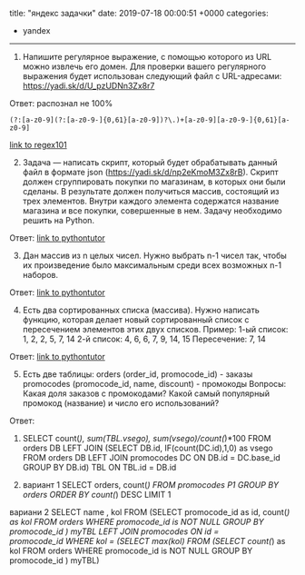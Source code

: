 title: "яндекс задачки"
date: 2019-07-18 00:00:51 +0000
categories:
  - yandex
---
1. Напишите регулярное выражение, с помощью которого из URL можно извлечь его домен. Для проверки вашего регулярного выражения будет использован следующий файл с URL-адресами: https://yadi.sk/d/U_pzUDNn3Zx8r7

Ответ: распознал не 100%
```
(?:[a-z0-9](?:[a-z0-9-]{0,61}[a-z0-9])?\.)+[a-z0-9][a-z0-9-]{0,61}[a-z0-9]
```
[link to regex101](https://regex101.com/r/Yr5HBn/1)


2. Задача — написать скрипт, который будет обрабатывать данный файл в формате json (https://yadi.sk/d/np2eKmoM3Zx8rB). Скрипт должен сгруппировать покупки по магазинам, в которых они были сделаны. В результате должен получиться массив, состоящий из трех элементов. Внутри каждого элемента содержатся название магазина и все покупки, совершенные в нем. Задачу необходимо решить на Python.

Ответ:
[link to pythontutor](http://pythontutor.com/visualize.html#code=import%20json%0Afrom%20pprint%20import%20pprint%0Adata%3D%5B%20%7B%0A%22shop%22%20%3A%20%22%D0%AF%D0%BD%D0%B4%D0%B5%D0%BA%D1%81.%D0%95%D0%B4%D0%B0%22,%0A%22product%22%20%3A%20%22%D0%9C%D0%B0%D0%BD%D1%82%D1%8B%22%0A%7D,%20%7B%0A%22shop%22%20%3A%20%22%D0%AF%D0%BD%D0%B4%D0%B5%D0%BA%D1%81.%D0%95%D0%B4%D0%B0%22,%0A%22product%22%20%3A%20%22%D0%A1%D0%BC%D1%83%D0%B7%D0%B8%22%0A%7D,%20%7B%0A%22shop%22%20%3A%20%22%D0%AF%D0%BD%D0%B4%D0%B5%D0%BA%D1%81.%D0%95%D0%B4%D0%B0%22,%0A%22product%22%20%3A%20%22%D0%A1%D1%8B%D1%80%D0%BD%D1%8B%D0%B5%20%D0%BF%D0%B0%D0%BB%D0%BE%D1%87%D0%BA%D0%B8%22%0A%7D,%20%7B%0A%22shop%22%20%3A%20%22%D0%AF%D0%BD%D0%B4%D0%B5%D0%BA%D1%81.%D0%95%D0%B4%D0%B0%22,%0A%22product%22%20%3A%20%22%D0%A8%D0%B0%D1%88%D0%BB%D1%8B%D0%BA%22%0A%7D,%20%7B%0A%22shop%22%20%3A%20%22%D0%AF%D0%BD%D0%B4%D0%B5%D0%BA%D1%81.%D0%9C%D1%83%D0%B7%D0%B5%D0%B9%22,%0A%22product%22%20%3A%20%22%D0%A4%D1%83%D1%82%D0%B1%D0%BE%D0%BB%D0%BA%D0%B0%20%D0%BF%D1%80%D0%BE%D1%82%D0%B8%D1%80%D0%B0%D1%88%D0%BA%D0%B0%22%0A%7D,%20%7B%0A%22shop%22%20%3A%20%22%D0%AF%D0%BD%D0%B4%D0%B5%D0%BA%D1%81.%D0%9C%D0%B0%D1%80%D0%BA%D0%B5%D1%82%22,%0A%22product%22%20%3A%20%22%D0%AD%D0%BB%D0%B5%D0%BA%D1%82%D1%80%D0%BE%D0%B1%D1%80%D0%B8%D1%82%D0%B2%D0%B0%22%0A%7D,%20%7B%0A%22shop%22%20%3A%20%22%D0%AF%D0%BD%D0%B4%D0%B5%D0%BA%D1%81.%D0%95%D0%B4%D0%B0%22,%0A%22product%22%20%3A%20%22%D0%94%D0%B5%D1%82%D1%81%D0%BA%D0%BE%D0%B5%20%D0%BF%D1%8E%D1%80%D0%B5%22%0A%7D,%20%7B%0A%22shop%22%20%3A%20%22%D0%AF%D0%BD%D0%B4%D0%B5%D0%BA%D1%81.%D0%9C%D0%B0%D1%80%D0%BA%D0%B5%D1%82%22,%0A%22product%22%20%3A%20%22%D0%A1%D0%BC%D0%B0%D1%80%D1%82-%D0%A7%D0%B0%D1%81%D1%8B%22%0A%7D,%20%7B%0A%22shop%22%20%3A%20%22%D0%AF%D0%BD%D0%B4%D0%B5%D0%BA%D1%81.%D0%9C%D1%83%D0%B7%D0%B5%D0%B9%22,%0A%22product%22%20%3A%20%22%D0%9D%D0%B5%D0%B2%D0%B5%D1%81%D1%83%D0%BC%D0%BA%D0%B0%22%0A%7D,%20%7B%0A%22shop%22%20%3A%20%22%D0%AF%D0%BD%D0%B4%D0%B5%D0%BA%D1%81.%D0%9C%D1%83%D0%B7%D0%B5%D0%B9%22,%0A%22product%22%20%3A%20%22%D0%97%D0%BD%D0%B0%D1%87%D0%BE%D0%BA%20%D0%AF%D0%BD%D0%B4%D0%B5%D0%BA%D1%81%22%0A%7D,%20%7B%0A%22shop%22%20%3A%20%22%D0%AF%D0%BD%D0%B4%D0%B5%D0%BA%D1%81.%D0%95%D0%B4%D0%B0%22,%0A%22product%22%20%3A%20%22%D0%A5%D0%B8%D0%BD%D0%BA%D0%B0%D0%BB%D0%B8%22%0A%7D,%20%7B%0A%22shop%22%20%3A%20%22%D0%AF%D0%BD%D0%B4%D0%B5%D0%BA%D1%81.%D0%9C%D1%83%D0%B7%D0%B5%D0%B9%22,%0A%22product%22%20%3A%20%22%D0%AF%D0%BD%D0%B4%D0%B5%D0%BA%D1%81.%D0%A1%D1%82%D0%B0%D0%BD%D1%86%D0%B8%D1%8F%22%0A%7D,%20%7B%0A%22shop%22%20%3A%20%22%D0%AF%D0%BD%D0%B4%D0%B5%D0%BA%D1%81.%D0%9C%D0%B0%D1%80%D0%BA%D0%B5%D1%82%22,%0A%22product%22%20%3A%20%22%D0%9A%D0%BE%D0%BC%D0%BF%D1%8C%D1%8E%D1%82%D0%B5%D1%80%D0%BD%D0%B0%D1%8F%20%D0%BC%D1%8B%D1%88%D0%BA%D0%B0%22%0A%7D,%20%7B%0A%22shop%22%20%3A%20%22%D0%AF%D0%BD%D0%B4%D0%B5%D0%BA%D1%81.%D0%9C%D1%83%D0%B7%D0%B5%D0%B9%22,%0A%22product%22%20%3A%20%22%D0%A4%D1%83%D1%82%D0%B1%D0%BE%D0%BB%D0%BA%D0%B0%20NDA%22%0A%7D,%20%7B%0A%22shop%22%20%3A%20%22%D0%AF%D0%BD%D0%B4%D0%B5%D0%BA%D1%81.%D0%95%D0%B4%D0%B0%22,%0A%22product%22%20%3A%20%22%D0%9F%D0%B8%D1%86%D1%86%D0%B0%22%0A%7D,%20%7B%0A%22shop%22%20%3A%20%22%D0%AF%D0%BD%D0%B4%D0%B5%D0%BA%D1%81.%D0%9C%D1%83%D0%B7%D0%B5%D0%B9%22,%0A%22product%22%20%3A%20%22%D0%A7%D0%B0%D1%88%D0%BA%D0%B0%20%D0%9B%D0%B0%D0%B9%D0%BA%22%0A%7D,%20%7B%0A%22shop%22%20%3A%20%22%D0%AF%D0%BD%D0%B4%D0%B5%D0%BA%D1%81.%D0%9C%D0%B0%D1%80%D0%BA%D0%B5%D1%82%22,%0A%22product%22%20%3A%20%22%D0%A1%D0%BC%D0%B0%D1%80%D1%82%D1%84%D0%BE%D0%BD%22%0A%7D,%20%7B%0A%22shop%22%20%3A%20%22%D0%AF%D0%BD%D0%B4%D0%B5%D0%BA%D1%81.%D0%95%D0%B4%D0%B0%22,%0A%22product%22%20%3A%20%22%D0%A0%D0%BE%D0%BB%D0%BB%D1%8B%22%0A%7D,%20%7B%0A%22shop%22%20%3A%20%22%D0%AF%D0%BD%D0%B4%D0%B5%D0%BA%D1%81.%D0%9C%D0%B0%D1%80%D0%BA%D0%B5%D1%82%22,%0A%22product%22%20%3A%20%22%D0%9D%D0%BE%D1%83%D1%82%D0%B1%D1%83%D0%BA%22%0A%7D,%20%7B%0A%22shop%22%20%3A%20%22%D0%AF%D0%BD%D0%B4%D0%B5%D0%BA%D1%81.%D0%9C%D0%B0%D1%80%D0%BA%D0%B5%D1%82%22,%0A%22product%22%20%3A%20%22%D0%98%D0%B3%D1%80%D0%BE%D0%B2%D0%B0%D1%8F%20%D0%BF%D1%80%D0%B8%D1%81%D1%82%D0%B0%D0%B2%D0%BA%D0%B0%22%0A%7D,%20%7B%0A%22shop%22%20%3A%20%22%D0%AF%D0%BD%D0%B4%D0%B5%D0%BA%D1%81.%D0%9C%D0%B0%D1%80%D0%BA%D0%B5%D1%82%22,%0A%22product%22%20%3A%20%22%D0%9A%D0%BB%D0%B0%D0%B2%D0%B8%D0%B0%D1%82%D1%83%D1%80%D0%B0%22%0A%7D,%20%7B%0A%22shop%22%20%3A%20%22%D0%AF%D0%BD%D0%B4%D0%B5%D0%BA%D1%81.%D0%9C%D1%83%D0%B7%D0%B5%D0%B9%22,%0A%22product%22%20%3A%20%22%D0%9F%D1%80%D0%BE%D1%82%D0%B8%D1%80%D0%B0%D1%88%D0%BA%D0%B0%20%D0%B4%D0%BB%D1%8F%20%D1%8D%D0%BA%D1%80%D0%B0%D0%BD%D0%B0%22%0A%7D,%20%7B%0A%22shop%22%20%3A%20%22%D0%AF%D0%BD%D0%B4%D0%B5%D0%BA%D1%81.%D0%9C%D1%83%D0%B7%D0%B5%D0%B9%22,%0A%22product%22%20%3A%20%22%D0%AD%D0%BA%D0%BE-%D0%A0%D1%83%D1%87%D0%BA%D0%B0%22%0A%7D,%20%7B%0A%22shop%22%20%3A%20%22%D0%AF%D0%BD%D0%B4%D0%B5%D0%BA%D1%81.%D0%9C%D1%83%D0%B7%D0%B5%D0%B9%22,%0A%22product%22%20%3A%20%22%D0%A4%D1%83%D1%82%D0%B1%D0%BE%D0%BB%D0%BA%D0%B0%20-%20%D0%AF%20%D0%BD%D0%B5%20%D0%B2%D0%B0%D1%88%D0%B0%20%D1%86%D0%B5%D0%BB%D0%B5%D0%B2%D0%B0%D1%8F%20%D0%B0%D1%83%D0%B4%D0%B8%D1%82%D0%BE%D1%80%D0%B8%D1%8F%22%0A%7D,%20%7B%0A%22shop%22%20%3A%20%22%D0%AF%D0%BD%D0%B4%D0%B5%D0%BA%D1%81.%D0%95%D0%B4%D0%B0%22,%0A%22product%22%20%3A%20%22%D0%A1%D1%83%D1%88%D0%B8%22%0A%7D,%20%7B%0A%22shop%22%20%3A%20%22%D0%AF%D0%BD%D0%B4%D0%B5%D0%BA%D1%81.%D0%9C%D0%B0%D1%80%D0%BA%D0%B5%D1%82%22,%0A%22product%22%20%3A%20%22%D0%9F%D1%8B%D0%BB%D0%B5%D1%81%D0%BE%D1%81%22%0A%7D,%20%7B%0A%22shop%22%20%3A%20%22%D0%AF%D0%BD%D0%B4%D0%B5%D0%BA%D1%81.%D0%9C%D1%83%D0%B7%D0%B5%D0%B9%22,%0A%22product%22%20%3A%20%22%D0%A4%D0%BE%D0%BD%D0%B0%D1%80%D1%8C%20%D0%AF%D0%BD%D0%B4%D0%B5%D0%BA%D1%81%22%0A%7D,%20%7B%0A%22shop%22%20%3A%20%22%D0%AF%D0%BD%D0%B4%D0%B5%D0%BA%D1%81.%D0%9C%D0%B0%D1%80%D0%BA%D0%B5%D1%82%22,%0A%22product%22%20%3A%20%22%D0%A2%D0%B5%D0%BB%D0%B5%D0%B2%D0%B8%D0%B7%D0%BE%D1%80%22%0A%7D,%20%7B%0A%22shop%22%20%3A%20%22%D0%AF%D0%BD%D0%B4%D0%B5%D0%BA%D1%81.%D0%9C%D0%B0%D1%80%D0%BA%D0%B5%D1%82%22,%0A%22product%22%20%3A%20%22%D0%9F%D0%BB%D0%B0%D0%BD%D1%88%D0%B5%D1%82%22%0A%7D,%20%7B%0A%22shop%22%20%3A%20%22%D0%AF%D0%BD%D0%B4%D0%B5%D0%BA%D1%81.%D0%95%D0%B4%D0%B0%22,%0A%22product%22%20%3A%20%22%D0%A2%D0%B8%D1%80%D0%B0%D0%BC%D0%B8%D1%81%D1%83%22%0A%7D%20%5D%0A%0A%0Ad_shops%3D%7B%7D%0Afor%20i%20in%20data%3A%0A%20if%20len%28d_shops%29%20%3C%201%3A%0A%20%20d_shops%5Bi%5B'shop'%5D%5D%3D%5Bi%5B'product'%5D%5D%0A%20else%3A%0A%20%20%20if%20i%5B'shop'%5D%20in%20d_shops.keys%28%29%3A%0A%20%20%20%20%20d_shops%5Bi%5B'shop'%5D%5D.append%28i%5B'product'%5D%29%0A%20%20%20else%3A%0A%20%20%20%20%20d_shops%5Bi%5B'shop'%5D%5D%3D%5Bi%5B'product'%5D%5D%0Apprint%20%28d_shops%29&cumulative=false&heapPrimitives=nevernest&mode=edit&origin=opt-frontend.js&py=3&rawInputLstJSON=%5B%5D&textReferences=false)

3. Дан массив из n целых чисел. Нужно выбрать n-1 чисел так, чтобы их произведение было максимальным среди всех возможных n-1 наборов.

Ответ: [link to pythontutor](http://pythontutor.com/visualize.html#code=from%20functools%20import%20reduce%0Anumber%3D%5B-7,-6,-8,-1%5D%0Acount_otric%3D0%0Amin_polozit%3D0%0Aspis_poloz%3D%5B%5D%0Aspis_otriz%3D%5B%5D%0Aif%20%200%20in%20number%3A%0A%20%20%20%20number.remove%280%29%0A%20%20%20%20multipl%3Dreduce%28lambda%20x,y%3A%20x%20*%20y,%20number,1%20%29%0A%20%20%20%20if%20%20multipl%20%3E%200%20%3A%0A%20%20%20%20%20%20%20%20print%20%28%22%D0%BE%D1%82%D0%B2%D0%B5%D1%82%3A%7B%7D%20%D0%BD%D0%B0%D0%B1%D0%BE%D1%80%3A%7B%7D%22.format%28multipl,number%29%29%0A%20%20%20%20else%3A%0A%20%20%20%20%20%20%20%20print%20%28%22%D0%BE%D1%82%D0%B2%D0%B5%D1%82%3A%200%20%D0%BD%D0%B0%D0%B1%D0%BE%D1%80%3A%20%D0%BB%D1%8E%D0%B1%D0%B0%D1%8F%20%D0%BA%D0%BE%D0%BC%D0%B1%D0%B8%D0%BD%D0%B0%D1%86%D0%B8%D1%8F%20%D1%81%200%22%29%20%20%20%20%0Aelse%3A%0A%20for%20i%20in%20number%3A%0A%20%20%20%20%20%20if%20i%20%3C%200%3A%0A%20%20%20%20%20%20%20count_otric%2B%3D1%0A%20if%20%28count_otric%20%20%25%202%29%20%3D%3D%200%3A%0A%20%20%20%20%20%20%23%20%20%D1%87%D0%B5%D1%82%D0%BD%D0%BE%D0%B5%0A%20%20%20%20%20%20%23%D1%82%D0%BE%D0%B3%D0%B4%D0%B0%20%D0%B8%D1%81%D0%BA%D0%BB%D1%8E%D1%87%D0%B0%D0%B5%D0%BC%20%D0%BD%D0%B0%D0%B8%D0%BC%D0%B5%D0%BD%D1%8C%D1%88%D0%B5%D0%B5%20%D0%BF%D0%BE%D0%BB%D0%BE%D0%B6%D0%B8%D1%82%D0%B5%D0%BB%D1%8C%D0%BD%D0%BE%D0%B5%0A%20%20%20%20%20%20spis_poloz%20%3D%20%5Bi%20for%20i%20in%20number%20if%20i%20%3E%200%20%5D%0A%20%20%20%20%20%20print%20%28%22%D1%83%D0%B4%D0%B0%D0%BB%D1%8F%D0%B5%D0%BC%20%D0%BC%D0%B8%D0%BD.%D0%BF%D0%BE%D0%BB%D0%BE%D0%B6%3A%7B%7D%22.format%28min_polozit%29%29%0A%20%20%20%20%20%20number.remove%28min%28spis_poloz%29%29%0A%20%20%20%20%20%20%23%D0%BF%D0%B5%D1%80%D0%B5%D0%BC%D0%BD%D0%BE%D0%B6%D0%B8%D1%82%D1%8C%20%D1%8D%D0%BB%D0%B5%D0%BC%D0%B5%D0%BD%D1%82%D1%8B%20%D1%81%D0%BF%D0%B8%D1%81%D0%BA%D0%B0%0A%20%20%20%20%20%20print%20%28%22%D0%BE%D1%82%D0%B2%D0%B5%D1%82%28%20%D0%BE%D1%82%D1%80%D0%B8%D1%86.%20%D1%87%D0%B5%D1%82%D0%BD%D0%BE%D0%B5%29%3A%7B%7D%20%D0%BD%D0%B0%D0%B1%D0%BE%D1%80%3A%7B%7D%22.format%28reduce%28lambda%20x,y%3A%20x%20*%20y,%20number,1%20%29,number%29%29%0A%20else%3A%0A%20%20%20%20%20%20%23%D0%BD%D0%B5%D1%87%D0%B5%D1%82%D0%BD%D0%BE%D0%B5%20%20%D0%B8%D0%BB%D0%B8%20%D0%B2%D1%81%D0%B5%20%D0%BF%D0%BE%D0%BB%D0%BE%D0%B6%D0%B8%D1%82%D0%B5%D0%BB%D1%8C%D0%BD%D1%8B%D0%B5%20%20%20%20%20%20%0A%20%20%20%20%20%20%23%D1%82%D0%BE%D0%B3%D0%B4%D0%B0%20%D0%B8%D1%81%D0%BA%D0%BB%D1%8E%D1%87%D0%B0%D0%B5%D0%BC%20%D0%BD%D0%B0%D0%B8%D0%BC%D0%B5%D0%BD%D1%8C%D1%88%D0%B5%D0%B5%20%D0%BF%D0%BE%20%D0%BC%D0%BE%D0%B4%D1%83%D0%BB%D1%8E%20%D0%BE%D1%82%D1%80%D0%B8%D1%86%D0%B0%D1%82%D0%B5%D0%BB%D1%8C%D0%BD%D0%BE%D0%B5%0A%20%20%20%20%20%20spis_otriz%3D%20%5Bi%20for%20i%20in%20number%20if%20i%20%3C%200%20%5D%20%20%20%20%20%20%20%20%20%20%20%0A%20%20%20%20%20%20min_modul%3Dmax%28spis_otriz%29%0A%20%20%20%20%20%20print%20%28%22%D1%83%D0%B4%D0%B0%D0%BB%D1%8F%D0%B5%D0%BC%20%D0%BC%D0%B8%D0%BD.%20%D0%BF%D0%BE%20%20%D0%BC%D0%BE%D0%B4%D1%83%D0%BB%D1%8E%3A%7B%7D%22.format%28min_modul%29%29%0A%20%20%20%20%20%20number.remove%28min_modul%29%0A%20%20%20%20%20%20print%20%28%22%D0%BE%D1%82%D0%B2%D0%B5%D1%82%20%D0%BE%D1%82%D1%80%D0%B8%D1%86%20%D0%BD%D0%B5%D1%87%D0%B5%D1%82%D0%BD%D0%BE%D0%B5%28%D0%B8%D0%BB%D0%B8%20%D0%B2%D1%81%D0%B5%20%D0%BF%D0%BE%D0%BB%D0%BE%D0%B6%29%3A%7B%7D%20%D0%BD%D0%B0%D0%B1%D0%BE%D1%80%3A%7B%7D%20%22.format%28reduce%28lambda%20x,y%3A%20x%20*%20y,%20number,1%20%29,number%29%29%0A%23print%20%28%22%D0%BA%D0%BE%D0%BB.%20%D0%BE%D1%82%D1%80%D0%B8%D1%86%22,count_otric%29%0A%23%D0%BD%D0%B5%D1%82%20%D0%B2%D0%B0%D1%80%D0%B8%D0%B0%D0%BD%D1%82%D0%B0%20%D0%BA%D0%BE%D0%B3%D0%B4%D0%B0%20%D0%B2%D1%81%D0%B5%20%D0%BE%D1%82%D1%80%D0%B8%D1%86%D0%B0%D1%82%D0%B5%D0%BB%D1%8C%D0%BD%D0%B5.%0A%0A%0A%0A&cumulative=false&heapPrimitives=nevernest&mode=edit&origin=opt-frontend.js&py=3&rawInputLstJSON=%5B%5D&textReferences=false)


4. Есть два сортированных списка (массива). Нужно написать функцию, которая делает новый сортированный список с пересечением элементов этих двух списков.
Пример:
1-ый список: 1, 2, 2, 5, 7, 14
2-й список: 4, 6, 6, 7, 9, 14, 15
Пересечение: 7, 14

Ответ:
[link to pythontutor](http://pythontutor.com/visualize.html#code=def%20math%28n1,n2%29%3A%0A%20result%3D%5B%5D%0A%20for%20a%20in%20n1%3A%0A%20%20%20if%20a%20in%20result%3A%0A%20%20%20%20%20%20continue%0A%20%20%20for%20b%20in%20n2%3A%0A%20%20%20%20%20%20if%20a%20%3D%3Db%20%3A%0A%20%20%20%20%20%20%20result.append%28a%29%0A%20%20%20%20%20%20%20break%0A%20return%20result%0A%0An1%3D%5B1,2,2,5,7,14%5D%0An2%3D%5B4,6,6,7,9,14,15%5D%0Aprint%20%28math%28n1,n2%29%29&cumulative=false&heapPrimitives=nevernest&mode=edit&origin=opt-frontend.js&py=3&rawInputLstJSON=%5B%5D&textReferences=false)


5. Есть две таблицы:
orders (order_id, promocode_id) - заказы
promocodes (promocode_id, name, discount) - промокоды
Вопросы:
Какая доля заказов с промокодами?
Какой самый популярный промокод (название) и число его использований?

Ответ:
1) SELECT count(*), sum(TBL.vsego), sum(vsego)/count(*)*100
FROM orders DB
 LEFT JOIN (SELECT DB.id, IF(count(DC.id),1,0) as vsego
            FROM orders DB
            LEFT JOIN promocodes DC ON DB.id = DC.base_id
            GROUP BY DB.id) TBL ON TBL.id = DB.id


2) вариант 1 
SELECT orders, count(*)
FROM promocodes P1
GROUP BY orders
ORDER BY count(*) DESC
LIMIT 1

  вариани 2
     SELECT name , kol
     FROM (SELECT promocode_id as id, count(*) as kol
     FROM orders WHERE promocode_id is NOT NULL
     GROUP BY promocode_id ) myTBL LEFT JOIN promocodes ON id =                   
     promocode_id
     WHERE kol = (SELECT max(kol) FROM (SELECT count(*) as kol
     FROM orders WHERE promocode_id is NOT NULL
     GROUP BY promocode_id ) myTBL)

